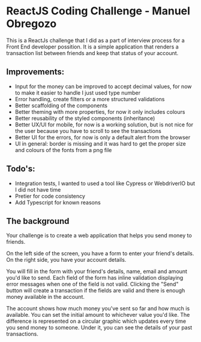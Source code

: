 

# ReactJS Coding Challenge - Manuel Obregozo 

This is a ReactJs challenge that I did as a part of interview process for a Front End developer possition. 
It is a simple application that renders a transaction list between friends and keep that status of your account. 

## Improvements:
- Input for the money can be improved to accept decimal values, for now to make it easier to handle I just used type number
- Error handling, create filters or a more structured validations
- Better scaffolding of the components
- Better theming with more properties, for now it only includes colours
- Better reusability of the styled components (inheritance)
- Better UX/UI for mobile, for now is a working solution, but is not nice for the user because you have to scroll to see the transactions
- Better UI for the errors, for now is only a default alert from the browser
- UI in general: border is missing and it was hard to get the proper size and colours of the fonts from a png file

## Todo's:
- Integration tests, I wanted to used a tool like Cypress or WebdriverIO but I did not have time
- Pretier for code consistency
- Add Typescript for known reasons

## The background
 
Your challenge is to create a web application that helps you send money to friends.
 
On the left side of the screen, you have a form to enter your friend's details. On the right side, you have your account details.
 
You will fill in the form with your friend's details, name, email and amount you'd like to send. Each field of the form has inline validation displaying error messages when one of the field is not valid. Clicking the "Send" button will create a transaction if the fields are valid and there is enough money available in the account.
 
The account shows how much money you've sent so far and how much is available. You can set the initial amount to whichever value you'd like. The difference is represented on a circular graphic which updates every time you send money to someone. Under it, you can see the details of your past transactions.
 
